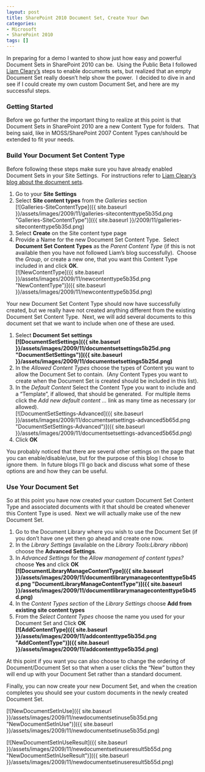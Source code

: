 ```yaml
---
layout: post
title: SharePoint 2010 Document Set, Create Your Own
categories:
- Microsoft
- SharePoint 2010
tags: []
---
```

In preparing for a demo I wanted to show just how easy and powerful Document Sets in SharePoint 2010 can be.&nbsp; Using the Public Beta I followed [Liam Cleary’s](http://www.helloitsliam.com/archive/2009/10/30/sharepoint-2010-user-experience-–-document-sets.aspx) steps to enable documents sets, but realized that an empty Document Set really doesn’t help show the power.&nbsp; I decided to dive in and see if I could create my own custom Document Set, and here are my successful steps.

### Getting Started

Before we go further the important thing to realize at this point is that Document Sets in SharePoint 2010 are a new Content Type for folders.&nbsp; That being said, like in MOSS/SharePoint 2007 Content Types can/should be extended to fit your needs.

### Build Your Document Set Content Type

Before following these steps make sure you have already enabled Document Sets in your Site Settings.&nbsp; For instructions refer to [Liam Cleary’s blog about the document sets](http://www.helloitsliam.com/archive/2009/10/30/sharepoint-2010-user-experience-–-document-sets.aspx).

1. Go to your **Site Settings**
2. Select **Site content types** from the _Galleries_ section  
[![Galleries-SiteContentType]({{ site.baseurl }}/assets/images/2009/11/galleries-sitecontenttype5b35d.png "Galleries-SiteContentType")]({{ site.baseurl }}/2009/11/galleries-sitecontenttype5b35d.png)
3. Select **Create** on the Site content type page
4. Provide a Name for the new Document Set Content Type.&nbsp; Select **Document Set Content Types** as the _Parent Content Type_ (if this is not available then you have not followed Liam’s blog successfully).&nbsp; Choose the _Group_, or create a new one, that you want this Content Type included in and click **OK**.  
[![NewContentType]({{ site.baseurl }}/assets/images/2009/11/newcontenttype5b35d.png "NewContentType")]({{ site.baseurl }}/assets/images/2009/11/newcontenttype5b35d.png)

Your new Document Set Content Type should now have successfully created, but we really have not created anything different from the existing Document Set Content Type.&nbsp; Next, we will add several documents to this document set that we want to include when one of these are used.

1. Select **Document Set settings  
[![DocumentSetSettings]({{ site.baseurl }}/assets/images/2009/11/documentsetsettings5b25d.png "DocumentSetSettings")]({{ site.baseurl }}/assets/images/2009/11/documentsetsettings5b25d.png)**  
2. In the _Allowed Content Types_ choose the types of Content you want to allow the Document Set to contain.&nbsp; (Any Content Types you want to create when the Document Set is created should be included in this list).
3. In the _Default Content_ Select the Content Type you want to include and a “Template”, if allowed, that should be generated.&nbsp; For multiple items click the _Add new default content …_ link as many time as necessary (or allowed).  
[![DocumentSetSettings-Advanced]({{ site.baseurl }}/assets/images/2009/11/documentsetsettings-advanced5b65d.png "DocumentSetSettings-Advanced")]({{ site.baseurl }}/assets/images/2009/11/documentsetsettings-advanced5b65d.png)
4. Click **OK**

You probably noticed that there are several other settings on the page that you can enable/disable/use, but for the purpose of this blog I chose to ignore them.&nbsp; In future blogs I’ll go back and discuss what some of these options are and how they can be useful.

### Use Your Document Set

So at this point you have now created your custom Document Set Content Type and associated documents with it that should be created whenever this Content Type is used.&nbsp; Next we will actually make use of the new Document Set.

1. Go to the Document Library where you wish to use the Document Set (if you don’t have one yet then go ahead and create one now.
2. In the _Library Settings_ (available on the _Library Tools:Library ribbon_) choose the **Advanced Settings**.
3. In _Advanced Settings_ for the _Allow management of content types?_ choose **Yes** and click **OK  
[![DocumentLibraryManageContentType]({{ site.baseurl }}/assets/images/2009/11/documentlibrarymanagecontenttype5b45d.png "DocumentLibraryManageContentType")]({{ site.baseurl }}/assets/images/2009/11/documentlibrarymanagecontenttype5b45d.png)**  
4. In the _Content Types section_ of the _Library Settings_ choose **Add from existing site content types**
5. From the _Select Content Types_ choose the name you used for your Document Set and Click **OK  
[![AddContentType]({{ site.baseurl }}/assets/images/2009/11/addcontenttype5b35d.png "AddContentType")]({{ site.baseurl }}/assets/images/2009/11/addcontenttype5b35d.png)**  

At this point if you want you can also choose to change the ordering of Document/Document Set so that when a user clicks the “New” button they will end up with your Document Set rather than a standard document.

Finally, you can now create your new Document Set, and when the creation completes you should see your custom documents in the newly created Document Set.

[![NewDocumentSetInUse]({{ site.baseurl }}/assets/images/2009/11/newdocumentsetinuse5b35d.png "NewDocumentSetInUse")]({{ site.baseurl }}/assets/images/2009/11/newdocumentsetinuse5b35d.png)

[![NewDocumentSetInUseResult]({{ site.baseurl }}/assets/images/2009/11/newdocumentsetinuseresult5b55d.png "NewDocumentSetInUseResult")]({{ site.baseurl }}/assets/images/2009/11/newdocumentsetinuseresult5b55d.png)


